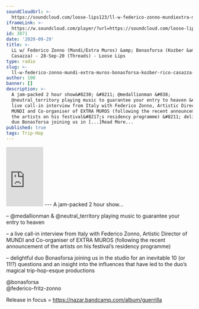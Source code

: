 ```yaml
---
soundCloudUrl: >-
  https://soundcloud.com/loose-lips123/ll-w-federico-zonno-mundiextra-muros-bonasforsa-kozber-rico-casazza-28-sep-20-threads
iframeLink: >-
  https://w.soundcloud.com/player/?url=https://soundcloud.com/loose-lips123/ll-w-federico-zonno-mundiextra-muros-bonasforsa-kozber-rico-casazza-28-sep-20-threads&color=00aabb&auto_play=false&hide_related=false&show_comments=true&show_user=true&show_reposts=false
id: 3871
date: '2020-09-29'
title: >-
  LL w/ Federico Zonno (Mundi/Extra Muros) &amp; Bonasforsa (Kozber &amp; Rico
  Casazza) - 28-Sep-20 (Threads) - Loose Lips
type: radio
slug: >-
  ll-w-federico-zonno-mundi-extra-muros-bonasforsa-kozber-rico-casazza-28-sep-20-threads
author: 100
banner: []
description: >-
  A jam-packed 2 hour show&#8230; &#8211; @medallionman &#038;
  @neutral_territory playing music to guarantee your entry to heaven &#8211; a
  live call-in interview from Italy with Federico Zonno, Artistic Director of
  MUNDI and Co-organiser of EXTRA MUROS (following the recent announcement of
  the artists on his festival&#8217;s residency programme) &#8211; delightful
  duo Bonasforsa joining us in [...]Read More...
published: true
tags: Trip-Hop
---
```

<iframe id="sc-widget" title="title" width="100" height="160" scrolling="no" frameborder="yes" allow="autoplay" src="https://w.soundcloud.com/player/?url=https://soundcloud.com/loose-lips123/ll-w-federico-zonno-mundiextra-muros-bonasforsa-kozber-rico-casazza-28-sep-20-threads&amp;color=00aabb&amp;auto_play=false&amp;hide_related=false&amp;show_comments=true&amp;show_user=true&amp;show_reposts=false"></iframe>
---
A jam-packed 2 hour show…

– @medallionman & @neutral\_territory playing music to guarantee your entry to heaven

– a live call-in interview from Italy with Federico Zonno, Artistic Director of MUNDI and Co-organiser of EXTRA MUROS (following the recent announcement of the artists on his festival’s residency programme)

– delightful duo Bonasforsa joining us in the studio for an inevitable 10 (or 11!?) questions and an insight into the influences that have led to the duo’s magical trip-hop-esque productions

@bonasforsa  
@federico-fritz-zonno

Release in focus = https://nazar.bandcamp.com/album/guerrilla